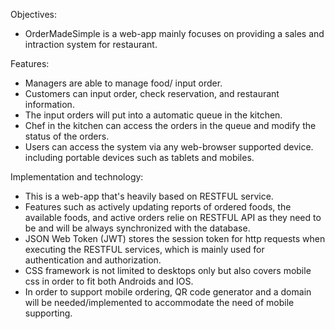 Objectives:
* OrderMadeSimple is a web-app mainly focuses on providing a sales and intraction system for restaurant.

Features:
* Managers are able to manage food/ input order.
* Customers can input order, check reservation, and restaurant information.
* The input orders will put into a automatic queue in the kitchen. 
* Chef in the kitchen can access the orders in the queue and modify the status of the orders.
* Users can access the system via any web-browser supported device. including portable devices such as tablets and mobiles.

Implementation and technology:
* This is a web-app that's heavily based on RESTFUL service. 
* Features such as actively updating reports of ordered foods, the available foods, and active orders relie on RESTFUL API 
  as they need to be and will be always synchronized with the database.
* JSON Web Token (JWT) stores the session token for http requests when executing the RESTFUL services, which is mainly used     for authentication and authorization.
* CSS framework is not limited to desktops only but also covers mobile css in order to fit both
  Androids and IOS. 
* In order to support mobile ordering, QR code generator and a domain will be needed/implemented to accommodate the need of mobile supporting.

